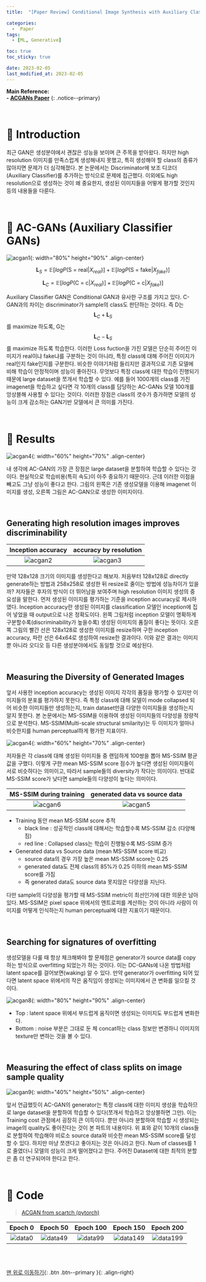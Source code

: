 ```yaml
---
title:  "[Paper Review] Conditional Image Synthesis with Auxiliary Classifier GANs (ACGANs)" 

categories:
  -  Paper
tags:
  - [ML, Generative]

toc: true
toc_sticky: true

date: 2023-02-05
last_modified_at: 2023-02-05
---
```


**Main Reference: <br>- [ACGANs Paper](https://arxiv.org/abs/1610.09585)**
{: .notice--primary}

<br>


# 🚀 Introduction

최근 GAN은 생성분야에서 괜찮은 성능을 보이며 큰 주목을 받아왔다. 하지만 high resolution 이미지를 만족스럽게 생성해내지 못했고, 특히 생성해야 할 class의 종류가 많아지면 문제가 더 심각해졌다. 본 논문에서는 Discriminator에 보조 디코더(Auxiliary Classifier)를 추가하는 방식으로 문제에 접근했다. 이외에도 high resolution으로 생성하는 것이 왜 중요한지, 생성된 이미지들을 어떻게 평가할 것인지 등의 내용들을 다룬다.


<br>

# 🚀 AC-GANs (Auxiliary Classifier GANs)

![acgan1](https://user-images.githubusercontent.com/96368476/216902221-293e4514-2efd-440a-8c65-fb14f88eef5c.png){: width="80%" height="90%" .align-center}

$$ \textbf{L}_{S} =  \mathbb{E}\left [ logP(\text{S = real} | X_{real}) \right ] + \mathbb{E}\left [ logP(\text{S = fake} | X_{fake}) \right ] $$

$$ \textbf{L}_{C} =  \mathbb{E}\left [ logP(\text{C = c} | X_{real}) \right ] + \mathbb{E}\left [ logP(\text{C = c} | X_{fake}) \right ] $$

Auxiliary Classifier GAN은 Conditional GAN과 유사한 구조를 가지고 있다. C-GAN과의 차이는 discriminator가 sample의 class도 판단하는 것이다. 즉 D는 $$\textbf{L}_{C} + \textbf{L}_{S}$$ 를 maximize 하도록, G는 $$\textbf{L}_{C} - \textbf{L}_{S}$$ 를 maximize 하도록 학습한다. 이러한 Loss fuction을 가진 모델은 단순히 주어진 이미지가 real이냐 fake냐를 구분하는 것이 아니라, 특정 class에 대해 주어진 이미지가 real인지 fake인지를 구분한다. 비슷한 이야기처럼 들리지만 결과적으로 기존 모델에 비해 학습이 안정적이며 성능이 좋아진다. 무엇보다 특정 class에 대한 학습이 진행되기 때문에 large dataset을 쪼개서 학습할 수 있다. 예를 들어 1000개의 class를 가진 imagenet을 학습하고 싶다면 각 10개의 class를 담당하는 AC-GANs 모델 100개를 앙상블해 사용할 수 있다는 것이다. 이러한 장점은 class의 갯수가 증가하면 모델의 성능이 크게 감소하는 GAN기반 모델에서 큰 의미를 가진다.


<br>

# 🚀 Results

![acgan4](https://user-images.githubusercontent.com/96368476/216963112-6d62ac5c-c0eb-414e-aa25-84715c2a4b36.png){: width="60%" height="70%" .align-center}

내 생각에 AC-GAN의 가장 큰 장점은 large dataset을 분할하여 학습할 수 있다는 것이다. 현실적으로 학습비용(특히 속도)이 아주 중요하기 때문이다. 근데 이러한 이점을 빼고도 그냥 성능이 좋다고 한다. 그림의 왼쪽은 기존 생성모델을 이용해 imagenet 이미지를 생성, 오른쪽 그림은 AC-GAN으로 생성한 이미지이다.

<br>

## Generating high resolution images improves discriminability

| Inception accuracy | accuracy by resolution |
|:-:|:-:|
| ![acgan2](https://user-images.githubusercontent.com/96368476/216911528-c0ee9f6e-f331-4dd8-aebc-123133797b93.png) | ![acgan3](https://user-images.githubusercontent.com/96368476/216911539-c752c284-5ad1-4391-97e1-e6d282c94452.png) |

만약 128x128 크기의 이미지를 생성한다고 해보자. 처음부터 128x128로 directly generate하는 방법과 258x258로 생성한 뒤 resize로 줄이는 방법에 성능차이가 있을까? 저자들은 후자의 방식이 더 뛰어남을 보여주며 high resolution 이미지 생성의 중요성을 말한다. 먼저 생성된 이미지를 평가하는 기준을 inception accuracy로 제시하였다. Inception accuracy란 생성된 이미지를 classification 모델인 inception에 집어 넣었을 때 output으로 나온 정확도이다. 왼쪽 그림처럼 inception 모델이 명확하게 구분할수록(discriminability가 높을수록) 생성된 이미지의 품질이 좋다는 뜻이다. 오른쪽 그림의 빨간 선은 128x128로 생성한 이미지를 resize하며 구한 inception accuracy, 파란 선은 64x64로 생성하여 resize한 결과이다. 이와 같은 결과는 이미지뿐 아니라 오디오 등 다른 생성분야에서도 동일할 것으로 예상된다.


<br>


## Measuring the Diversity of Generated Images

앞서 사용한 inception accuracy는 생성된 이미지 각각의 품질을 평가할 수 있지만 이미지들의 분포를 평가하지 못한다. 즉 특정 class에 대해 모델이 mode collapsed 되어 비슷한 이미지들만 생성하는지, train dataset만큼 다양한 이미지들을 생성하는지 알지 못한다. 본 논문에서는 MS-SSIM을 이용하여 생성된 이미지들의 다양성을 정량적으로 분석한다. MS-SSIM(Multi-scale structural smilarity)는 두 이미지가 얼마나 비슷한지를 human perceptual하게 평가한 지표이다. 

![acgan4](https://user-images.githubusercontent.com/96368476/216916975-2d0e66f2-759b-4990-ac25-05c199ff7253.png){: width="60%" height="70%" .align-center}

저자들은 각 class에 대해 생성된 이미지들 중 랜덤하게 100쌍을 뽑아 MS-SSIM 평균 값을 구했다. 이렇게 구한 mean MS-SSIM score 점수가 높다면 생성된 이미지들이 서로 비슷하다는 의미이고, 따라서 sample들의 diversity가 작다는 의미이다. 반대로 MS-SSIM score가 낮다면 sample들의 다양성이 높다는 의미이다.


| MS-SSIM during training | generated data vs source data |
|:-:|:-:|
| ![acgan6](https://user-images.githubusercontent.com/96368476/216917038-300d73a0-781c-4260-b4c6-f9d3606fdeb3.png) | ![acgan5](https://user-images.githubusercontent.com/96368476/216917031-dfd8b098-b7ee-4fb9-bc51-6920c26937de.png) |

- Training 동안 mean MS-SSIM score 추적
  - black line : 성공적인 class에 대해서는 학습할수록 MS-SSIM 감소 (다양해짐)
  - red line : Collapsed class는 학습이 진행될수록 MS-SSIM 증가
- Generated data vs Source data (mean MS-SSIM score 비교)
  - source data의 경우 가장 높은 mean MS-SSIM score는 0.25
  - generated data도 전체 class의 85%가 0.25 이하의 mean MS-SSIM score를 가짐
  - 즉 generated data도 source data 못지않은 다양성을 지닌다.

다만 sample의 다양성을 평가할 때 MS-SSIM metric이 최선인가에 대한 의문은 남아있다. MS-SSIM은 pixel space 위에서의 엔트로피를 계산하는 것이 아니라 사람이 이미지를 어떻게 인식하는지 human perceptual에 대한 지표이기 때문이다.


<br>


## Searching for signatures of overfitting

생성모델을 다룰 때 항상 체크해봐야 할 문제점은 generator가 source data를 copy하는 방식으로 overfitting 되었는가 하는 것이다. 이는 DC-GANs에 나온 방법처럼 latent space를 걸어보면(waking) 알 수 있다. 만약 generator가 overfitting 되어 있다면 latent space 위에서의 작은 움직임이 생성되는 이미지에서 큰 변화를 일으킬 것이다.

![acgan8](https://user-images.githubusercontent.com/96368476/216952315-3e6a01f9-e48a-4317-845e-f1721c7ec36b.png){: width="80%" height="90%" .align-center}

- Top : latent space 위에서 부드럽게 움직이면 생성되는 이미지도 부드럽게 변화한다.
- Bottom : noise 부분은 그대로 둔 체 concat하는 class 정보만 변경하니 이미지의 texture만 변하는 것을 볼 수 있다.


<br>


## Measuring the effect of class splits on image sample quality

![acgan9](https://user-images.githubusercontent.com/96368476/216952374-eaabf4d9-2b2e-468c-8532-148fafb63250.png){: width="40%" height="50%" .align-center}

앞서 언급했듯이 AC-GAN의 generator는 특정 class에 대한 이미지 생성을 학습하므로 large dataset을 분할하여 학습할 수 있다(쪼개서 학습하고 앙상블하면 그만). 이는 Training cost 관점에서 굉장히 큰 이득이다. 뿐만 아니라 분할하여 학습할 시 생성되는 image의 quality도 좋아진다는 것이 본 파트의 내용이다. 위 표와 같이 10개의 class들로 분할하여 학습해야 비로소 source data와 비슷한 mean MS-SSIM score를 달성할 수 있다. 하지만 마냥 쪼갠다고 좋아지는 것은 아니라고 한다. Num of classes를 1로 줄였더니 모델의 성능이 크게 떨어졌다고 한다. 주어진 Dataset에 대한 최적의 분할은 좀 더 연구되어야 한다고 한다.


<br>



# 🚀 Code

> [ACGAN from scartch (pytorch)](https://github.com/inhopp/ACGAN)

| Epoch 0 | Epoch 50 | Epoch 100 | Epoch 150 | Epoch 200 |
|:-:|:-:|:-:|:-:|:-:|
| ![data0](https://user-images.githubusercontent.com/96368476/215316520-03512d96-1d3b-4eae-b16a-30c7e042c5fc.png) | ![data49](https://user-images.githubusercontent.com/96368476/217025804-0e9fa183-8b8a-4c43-a02d-06bbf49fd0f8.png) | ![data99](https://user-images.githubusercontent.com/96368476/217025815-a405cfa8-c64e-4433-92e2-eff27f190cbf.png) | ![data149](https://user-images.githubusercontent.com/96368476/217025819-fdaab384-78fd-48de-9d88-e78bff90375f.png) | ![data199](https://user-images.githubusercontent.com/96368476/217025825-4d41735d-2082-486d-936b-610074ebe280.png) |


<br>
<br>



[맨 위로 이동하기](#){: .btn .btn--primary }{: .align-right}